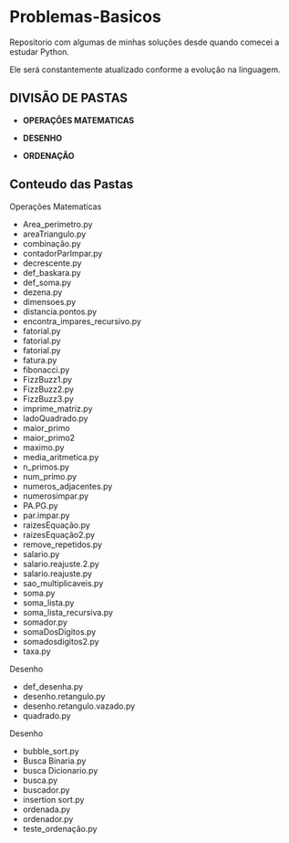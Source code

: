 # Problemas-Basicos

Repositorio com algumas de minhas soluções desde quando comecei a estudar Python.

Ele será constantemente atualizado conforme a evolução na linguagem.


## DIVISÃO DE PASTAS

  - **OPERAÇÕES MATEMATICAS**
  
  - **DESENHO**
  
  - **ORDENAÇÃO**

## Conteudo das Pastas

Operações Matematicas
  - Area_perimetro.py
  - areaTriangulo.py
  - combinação.py
  - contadorParImpar.py
  - decrescente.py 
  - def_baskara.py
  - def_soma.py
  - dezena.py
  - dimensoes.py
  - distancia.pontos.py
  - encontra_impares_recursivo.py
  - fatorial.py
  - fatorial.py
  - fatorial.py
  - fatura.py
  - fibonacci.py 
  - FizzBuzz1.py     
  - FizzBuzz2.py
  - FizzBuzz3.py
  - imprime_matriz.py 
  - ladoQuadrado.py   
  - maior_primo    
  - maior_primo2
  - maximo.py
  - media_aritmetica.py
  - n_primos.py
  - num_primo.py
  - numeros_adjacentes.py
  - numerosimpar.py
  - PA.PG.py
  - par.impar.py
  - raizesEquação.py
  - raizesEquação2.py
  - remove_repetidos.py
  - salario.py
  - salario.reajuste.2.py
  - salario.reajuste.py
  - sao_multiplicaveis.py
  - soma.py
  - soma_lista.py
  - soma_lista_recursiva.py
  - somador.py
  - somaDosDigitos.py
  - somadosdigitos2.py
  - taxa.py
 
 Desenho
  - def_desenha.py
  - desenho.retangulo.py
  - desenho.retangulo.vazado.py
  - quadrado.py
 
 Desenho
  - bubble_sort.py
  - Busca Binaria.py
  - busca Dicionario.py
  - busca.py
  - buscador.py
  - insertion sort.py
  - ordenada.py
  - ordenador.py
  - teste_ordenação.py
